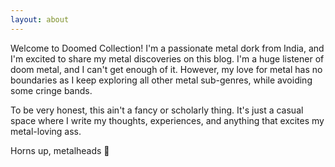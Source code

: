 ```yaml
---
layout: about
---
```


Welcome to Doomed Collection! I'm a passionate metal dork from India, and I'm excited to share my metal discoveries on this blog. I'm a huge listener of doom metal, and I can't get enough of it. However, my love for metal has no boundaries as I keep exploring all other metal sub-genres, while avoiding some cringe bands.


To be very honest, this ain't a fancy or scholarly thing. It's just a casual space where I write my thoughts, experiences, and anything that excites my metal-loving ass.


Horns up, metalheads 🤘

